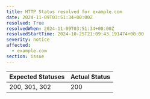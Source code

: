 ```yaml
---
title: HTTP Status resolved for example.com
date: 2024-11-09T03:51:34+00:00Z
resolved: True
resolvedWhen: 2024-11-09T03:51:34+00:00Z
resolvedStartTime: 2024-10-25T21:09:43.191474+00:00
severity: notice
affected:
  - example.com
section: issue
---
```


| Expected Statuses | Actual Status  |
|-------------------|----------------|
| 200, 301, 302 | 200 |
